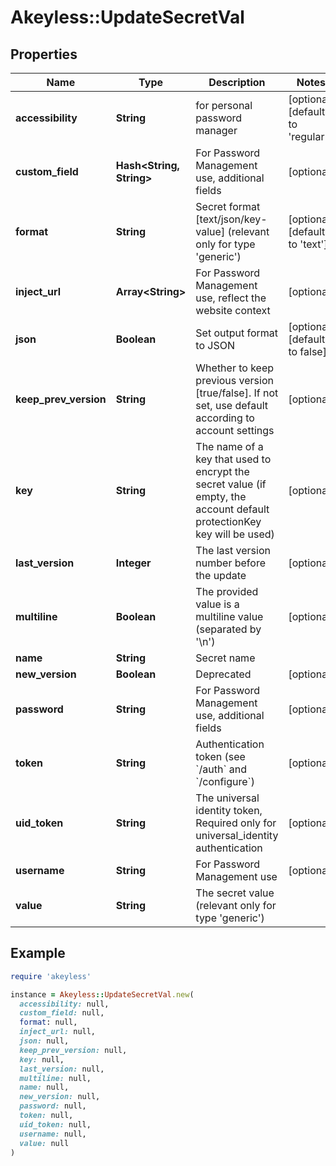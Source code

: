 # Akeyless::UpdateSecretVal

## Properties

| Name | Type | Description | Notes |
| ---- | ---- | ----------- | ----- |
| **accessibility** | **String** | for personal password manager | [optional][default to &#39;regular&#39;] |
| **custom_field** | **Hash&lt;String, String&gt;** | For Password Management use, additional fields | [optional] |
| **format** | **String** | Secret format [text/json/key-value] (relevant only for type &#39;generic&#39;) | [optional][default to &#39;text&#39;] |
| **inject_url** | **Array&lt;String&gt;** | For Password Management use, reflect the website context | [optional] |
| **json** | **Boolean** | Set output format to JSON | [optional][default to false] |
| **keep_prev_version** | **String** | Whether to keep previous version [true/false]. If not set, use default according to account settings | [optional] |
| **key** | **String** | The name of a key that used to encrypt the secret value (if empty, the account default protectionKey key will be used) | [optional] |
| **last_version** | **Integer** | The last version number before the update | [optional] |
| **multiline** | **Boolean** | The provided value is a multiline value (separated by &#39;\\n&#39;) | [optional] |
| **name** | **String** | Secret name |  |
| **new_version** | **Boolean** | Deprecated | [optional] |
| **password** | **String** | For Password Management use, additional fields | [optional] |
| **token** | **String** | Authentication token (see &#x60;/auth&#x60; and &#x60;/configure&#x60;) | [optional] |
| **uid_token** | **String** | The universal identity token, Required only for universal_identity authentication | [optional] |
| **username** | **String** | For Password Management use | [optional] |
| **value** | **String** | The secret value (relevant only for type &#39;generic&#39;) |  |

## Example

```ruby
require 'akeyless'

instance = Akeyless::UpdateSecretVal.new(
  accessibility: null,
  custom_field: null,
  format: null,
  inject_url: null,
  json: null,
  keep_prev_version: null,
  key: null,
  last_version: null,
  multiline: null,
  name: null,
  new_version: null,
  password: null,
  token: null,
  uid_token: null,
  username: null,
  value: null
)
```

